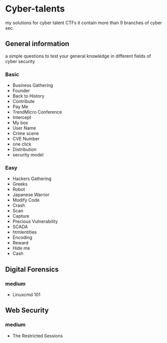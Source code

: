 # Cyber-talents

my solutions for cyber talent CTFs it contain more than 9 branches of cyber sec.

## General information

a simple questions to test your general knowledge in different fields of cyber security

### Basic

* Business Gathering
* Founder
* Back to History
* Contribute
* Pay Me
* TrendMicro Conference
* Intercept
* My box
* User Name
* Crime scene
* CVE Number
* one click
* Distribution
* security model

### Easy

* Hackers Gathering
* Greeks
* Robot
* Japanese Warrior
* Modify Code
* Crash
* Scan
* Capture
* Precious Vulnerability
* SCADA
* htmlentities
* Encoding
* Reward
* Hide me
* Cash

## Digital Forensics

### medium

* Linuxcmd 101

## Web Security

### medium

* The Restricted Sessions
